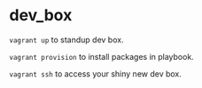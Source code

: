 # dev_box

`vagrant up` to standup dev box.

`vagrant provision` to install packages in playbook.

`vagrant ssh` to access your shiny new dev box.
